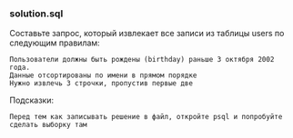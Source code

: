 ### solution.sql

Составьте запрос, который извлекает все записи из таблицы users по следующим правилам:

    Пользователи должны быть рождены (birthday) раньше 3 октября 2002 года.
    Данные отсортированы по имени в прямом порядке
    Нужно извлечь 3 строчки, пропустив первые две

Подсказки:

    Перед тем как записывать решение в файл, откройте psql и попробуйте сделать выборку там
